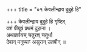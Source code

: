+++
title = "०१ केवलीन्द्राय दुदुहे हि"

+++
केवलीन्द्राय दुदुहे हि गृष्टिर्  
वशं पीयूषं प्रथमं दुहाना ।  
अथातर्पयच् चतुरश् चतुर्धा  
देवान् मनुष्याꣳ असुरान् उतर्षीन् ॥